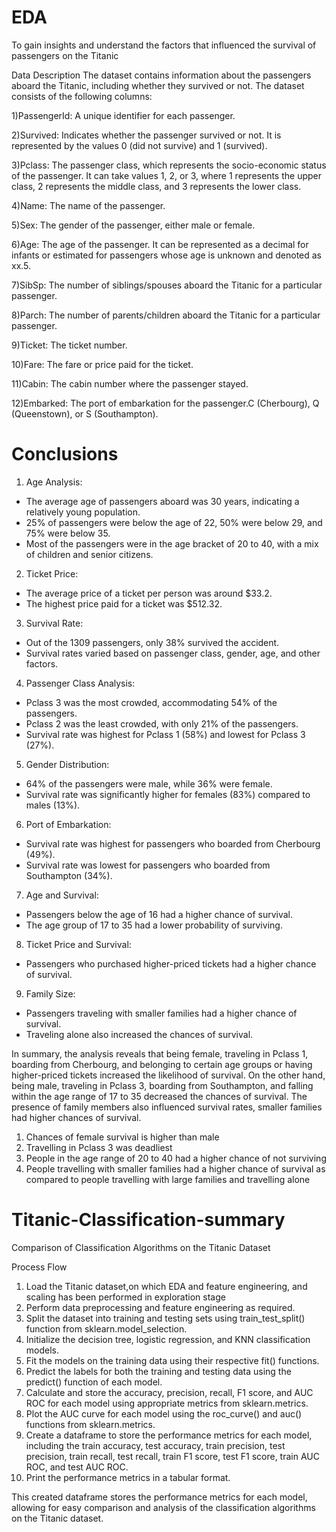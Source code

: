 # EDA
To gain insights and understand the factors that influenced the survival of passengers on the Titanic

Data Description
The dataset contains information about the passengers aboard the Titanic, including whether they survived or not. The dataset consists of the following columns:

1)PassengerId: A unique identifier for each passenger.

2)Survived: Indicates whether the passenger survived or not. It is represented by the values 0 (did not survive) and 1          (survived).

3)Pclass: The passenger class, which represents the socio-economic status of the passenger. It can take values 1, 2, or 3, where 1 represents the upper class, 2 represents the middle class, and 3 represents the lower class.

4)Name: The name of the passenger.

5)Sex: The gender of the passenger, either male or female.

6)Age: The age of the passenger. It can be represented as a decimal for infants or estimated for passengers whose age is unknown and denoted as xx.5.

7)SibSp: The number of siblings/spouses aboard the Titanic for a particular passenger.

8)Parch: The number of parents/children aboard the Titanic for a particular passenger.

9)Ticket: The ticket number.

10)Fare: The fare or price paid for the ticket.

11)Cabin: The cabin number where the passenger stayed.

12)Embarked: The port of embarkation for the passenger.C (Cherbourg), Q (Queenstown), or S (Southampton).


# Conclusions
1) Age Analysis:
- The average age of passengers aboard was 30 years, indicating a relatively young population.
- 25% of passengers were below the age of 22, 50% were below 29, and 75% were below 35.
- Most of the passengers were in the age bracket of 20 to 40, with a mix of children and senior citizens.

2) Ticket Price:
- The average price of a ticket per person was around $33.2.
- The highest price paid for a ticket was $512.32.

3) Survival Rate:
- Out of the 1309 passengers, only 38% survived the accident.
- Survival rates varied based on passenger class, gender, age, and other factors.

4) Passenger Class Analysis:
- Pclass 3 was the most crowded, accommodating 54% of the passengers.
- Pclass 2 was the least crowded, with only 21% of the passengers.
- Survival rate was highest for Pclass 1 (58%) and lowest for Pclass 3 (27%).

5) Gender Distribution:
- 64% of the passengers were male, while 36% were female.
- Survival rate was significantly higher for females (83%) compared to males (13%).

6) Port of Embarkation:
- Survival rate was highest for passengers who boarded from Cherbourg (49%).
- Survival rate was lowest for passengers who boarded from Southampton (34%).

7) Age and Survival:
- Passengers below the age of 16 had a higher chance of survival.
- The age group of 17 to 35 had a lower probability of surviving.

8) Ticket Price and Survival:
- Passengers who purchased higher-priced tickets had a higher chance of survival.

9) Family Size:
- Passengers traveling with smaller families had a higher chance of survival.
- Traveling alone also increased the chances of survival.

In summary, the analysis reveals that being female, traveling in Pclass 1, boarding from Cherbourg, and belonging to certain age groups or having higher-priced tickets increased the likelihood of survival. On the other hand, being male, traveling in Pclass 3, boarding from Southampton, and falling within the age range of 17 to 35 decreased the chances of survival. The presence of family members also influenced survival rates, smaller families  had higher chances of survival.

1) Chances of female survival is higher than male 
2) Travelling in Pclass 3 was deadliest
3) People in the age range of 20 to 40 had a higher chance of not surviving 
4) People travelling with smaller families had a higher chance of survival as compared to people travelling with large families and travelling alone

# Titanic-Classification-summary
Comparison of Classification Algorithms on the Titanic Dataset

Process Flow
1. Load the Titanic dataset,on which EDA and feature engineering, and scaling has been performed in exploration stage 
2. Perform data preprocessing and feature engineering as required.
3. Split the dataset into training and testing sets using train_test_split() function from sklearn.model_selection.
4. Initialize the decision tree, logistic regression, and KNN classification models.
5. Fit the models on the training data using their respective fit() functions.
6. Predict the labels for both the training and testing data using the predict() function of each model.
7. Calculate and store the accuracy, precision, recall, F1 score, and AUC ROC for each model using appropriate metrics from sklearn.metrics.
8. Plot the AUC curve for each model using the roc_curve() and auc() functions from sklearn.metrics.
9. Create a dataframe to store the performance metrics for each model, including the train accuracy, test accuracy, train precision, test precision, train recall, test recall, train F1 score, test F1 score, train AUC ROC, and test AUC ROC.
10. Print the performance metrics in a tabular format.


This created dataframe stores the performance metrics for each model, allowing for easy comparison and analysis of the classification algorithms on the Titanic dataset.                            

  


